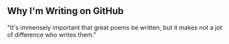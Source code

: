 ## Why I'm Writing on GitHub

"It's immensely important that great poems be written, but it makes not a jot of difference who writes them." 
